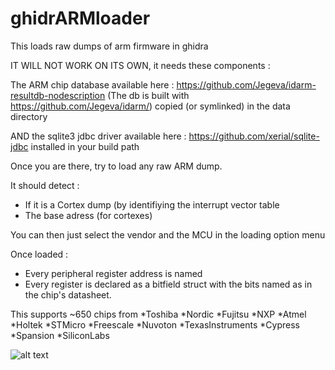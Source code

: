 # ghidrARMloader

This loads raw dumps of arm firmware in ghidra

IT WILL NOT WORK ON ITS OWN, it needs these components :

The ARM chip database available here :
https://github.com/Jegeva/idarm-resultdb-nodescription
(The db is built with https://github.com/Jegeva/idarm/)
copied (or symlinked) in the data directory

AND the sqlite3 jdbc driver available here :
https://github.com/xerial/sqlite-jdbc
installed in your build path

Once you are there, try to load any raw ARM dump.

It should detect :
- If it is a Cortex dump (by identifiying the interrupt vector table
- The base adress (for cortexes)

You can then just select the vendor and the MCU in the loading option menu

Once loaded :
- Every peripheral register address is named
- Every register is declared as a bitfield struct with the bits named as in the chip's datasheet.


This supports ~650 chips from
*Toshiba
*Nordic
*Fujitsu
*NXP
*Atmel
*Holtek
*STMicro
*Freescale
*Nuvoton
*TexasInstruments
*Cypress
*Spansion
*SiliconLabs 

![alt text](./pics/GAL.png?raw=true)